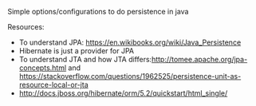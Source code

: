 Simple options/configurations to do persistence in java

Resources:
  * To understand JPA: https://en.wikibooks.org/wiki/Java_Persistence
  * Hibernate is just a provider for JPA
  * To understand JTA and how JTA differs:http://tomee.apache.org/jpa-concepts.html and https://stackoverflow.com/questions/1962525/persistence-unit-as-resource-local-or-jta
  * http://docs.jboss.org/hibernate/orm/5.2/quickstart/html_single/
